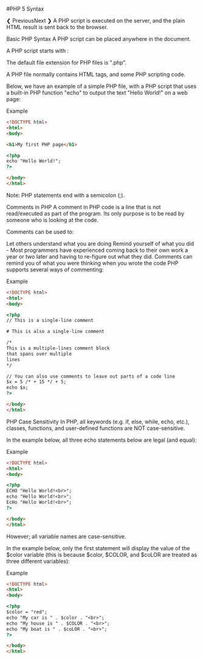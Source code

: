 #PHP 5 Syntax

❮ PreviousNext ❯
A PHP script is executed on the server, and the plain HTML result is sent back to the browser.

Basic PHP Syntax
A PHP script can be placed anywhere in the document.

A PHP script starts with <?php and ends with ?>:

<?php
// PHP code goes here
?>
The default file extension for PHP files is ".php".

A PHP file normally contains HTML tags, and some PHP scripting code.

Below, we have an example of a simple PHP file, with a PHP script that uses a built-in PHP function "echo" to output the text "Hello World!" on a web page:

Example
```html
<!DOCTYPE html>
<html>
<body>

<h1>My first PHP page</h1>

<?php
echo "Hello World!";
?>

</body>
</html>
```

Note: PHP statements end with a semicolon (;).

Comments in PHP
A comment in PHP code is a line that is not read/executed as part of the program. Its only purpose is to be read by someone who is looking at the code.

Comments can be used to:

Let others understand what you are doing
Remind yourself of what you did - Most programmers have experienced coming back to their own work a year or two later and having to re-figure out what they did. Comments can remind you of what you were thinking when you wrote the code
PHP supports several ways of commenting:

Example
```html
<!DOCTYPE html>
<html>
<body>

<?php
// This is a single-line comment

# This is also a single-line comment

/*
This is a multiple-lines comment block
that spans over multiple
lines
*/

// You can also use comments to leave out parts of a code line
$x = 5 /* + 15 */ + 5;
echo $x;
?>

</body>
</html>
```

PHP Case Sensitivity
In PHP, all keywords (e.g. if, else, while, echo, etc.), classes, functions, and user-defined functions are NOT case-sensitive.

In the example below, all three echo statements below are legal (and equal):

Example
```html
<!DOCTYPE html>
<html>
<body>

<?php
ECHO "Hello World!<br>";
echo "Hello World!<br>";
EcHo "Hello World!<br>";
?>

</body>
</html>
```

However; all variable names are case-sensitive.

In the example below, only the first statement will display the value of the $color variable (this is because $color, $COLOR, and $coLOR are treated as three different variables):

Example
```html
<!DOCTYPE html>
<html>
<body>

<?php
$color = "red";
echo "My car is " . $color . "<br>";
echo "My house is " . $COLOR . "<br>";
echo "My boat is " . $coLOR . "<br>";
?>

</body>
</html>
```
